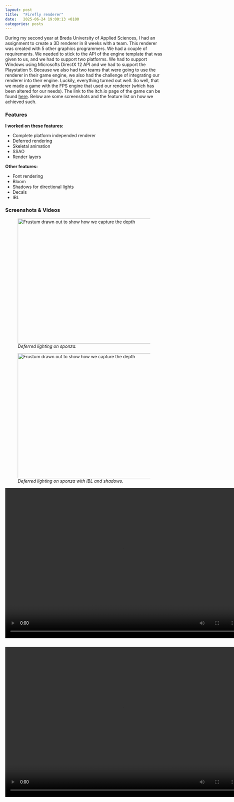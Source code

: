 ```yaml
---
layout: post
title:  "Firefly renderer"
date:   2025-06-24 19:00:13 +0100
categories: posts
---
```


During my second year at Breda University of Applied Sciences, I had an assignment to create a 3D renderer in 8 weeks with a team. This renderer was created with 5 other graphics programmers. We had a couple of requirements. We needed to stick to the API of the engine template that was given to us, and we had to support two platforms. We had to support Windows using Microsofts DirectX 12 API and we had to support the Playstation 5. Because we also had two teams that were going to use the renderer in their game engine, we also had the challenge of integrating our renderer into their engine. Luckily, everything turned out well. So well, that we made a game with the FPS engine that used our renderer (which has been altered for our needs). The link to the itch.io page of the game can be found [here](https://buas.itch.io/nakon).
Below are some screenshots and the feature list on how we achieved such.

### Features

**I worked on these features:**
- Complete platform independed renderer
- Deferred rendering 
- Skeletal animation
- SSAO
- Render layers

**Other features:**
- Font rendering
- Bloom
- Shadows for directional lights
- Decals
- IBL

### Screenshots & Videos

<figure>
    <img src="../../../../assets/firefly/deferred-point-lights.png"
         alt="Frustum drawn out to show how we capture the depth"
         height=400
         width=450>
    <figcaption><i>Deferred lighting on sponza.</i></figcaption>
</figure>

<figure>
    <img src="../../../../assets/firefly/sponza-final.png"
         alt="Frustum drawn out to show how we capture the depth"
         height=400
         width=450>
    <figcaption><i>Deferred lighting on sponza with IBL and shadows.</i></figcaption>
</figure>

<video width="750" height="480" controls>
  <source src="../../../../assets/firefly/skeletal-animation.mp4" type="video/mp4">
</video>

[![]()](../../../../assets/firefly/ui-demo.mp4)

<video width="750" height="480" controls>
  <source src="../../../../assets/firefly/ui-demo.mp4" type="video/mp4">
</video>

[![]()](../../../../assets/firefly/ui-demo.mp4)